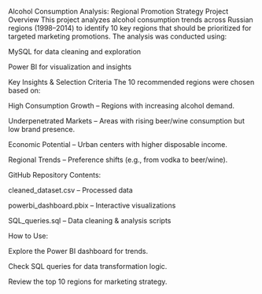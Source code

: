 Alcohol Consumption Analysis: Regional Promotion Strategy
Project Overview
This project analyzes alcohol consumption trends across Russian regions (1998–2014) to identify 10 key regions that should be prioritized for targeted marketing promotions. The analysis was conducted using:

MySQL for data cleaning and exploration

Power BI for visualization and insights

Key Insights & Selection Criteria
The 10 recommended regions were chosen based on:

High Consumption Growth – Regions with increasing alcohol demand.

Underpenetrated Markets – Areas with rising beer/wine consumption but low brand presence.

Economic Potential – Urban centers with higher disposable income.

Regional Trends – Preference shifts (e.g., from vodka to beer/wine).

GitHub Repository Contents:

cleaned_dataset.csv – Processed data

powerbi_dashboard.pbix – Interactive visualizations

SQL_queries.sql – Data cleaning & analysis scripts

How to Use:

Explore the Power BI dashboard for trends.

Check SQL queries for data transformation logic.

Review the top 10 regions for marketing strategy.
